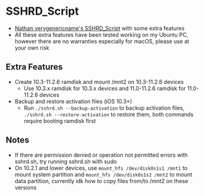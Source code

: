 # SSHRD_Script
- [Nathan verygenericname's SSHRD_Script](https://github.com/verygenericname/SSHRD_Script) with some extra features
- All these extra features have been tested working on my Ubuntu PC, however there are no warranties especially for macOS, please use at your own risk
## Extra Features
- Create 10.3-11.2.6 ramdisk and mount /mnt2 on 10.3-11.2.6 devices
  - Use 10.3.x ramdisk for 10.3.x devices and 11.0-11.2.6 ramdisk for 11.0-11.2.6 devices
- Backup and restore activation files (iOS 10.3+)
  - Run `./sshrd.sh --backup-activation` to backup activation files, `./sshrd.sh --restore-activation` to restore them, both commands require booting ramdisk first
## Notes
- If there are permission denied or operation not permitted errors with sshrd.sh, try running sshrd.sh with sudo
- On 10.2.1 and lower devices, use `mount_hfs /dev/disk0s1s1 /mnt1` to mount system partition and `mount_hfs /dev/disk0s1s2 /mnt2` to mount data partition, currently idk how to copy files from/to /mnt2 on these versions
